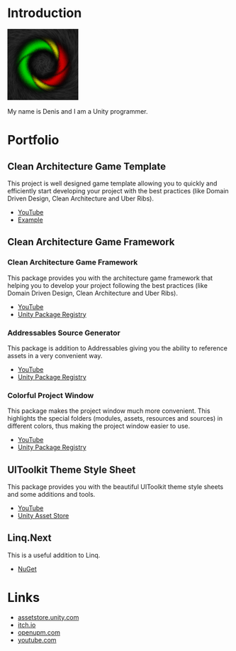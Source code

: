 # Introduction
![Logo](https://raw.githubusercontent.com/Denis535/denis535.github.io/main/Icon%20160x160.png)

My name is Denis and I am a Unity programmer.

# Portfolio
## Clean Architecture Game Template
This project is well designed game template allowing you to quickly and efficiently start developing your project with the best practices (like Domain Driven Design, Clean Architecture and Uber Ribs).
- [YouTube](https://youtu.be/Ht8Spckafw0)
- [Example](https://drive.google.com/file/d/1NT22bUv8hOdmNAC4mfqGBTfosCLRbrKh/view?usp=drive_link)

## Clean Architecture Game Framework
### Clean Architecture Game Framework
This package provides you with the architecture game framework that helping you to develop your project following the best practices (like Domain Driven Design, Clean Architecture and Uber Ribs).
- [YouTube](https://youtu.be/JQobAqfakJQ)
- [Unity Package Registry](https://openupm.com/packages/com.denis535.clean-architecture-game-framework/)
### Addressables Source Generator
This package is addition to Addressables giving you the ability to reference assets in a very convenient way.
- [YouTube](https://youtu.be/JQobAqfakJQ)
- [Unity Package Registry](https://openupm.com/packages/com.denis535.addressables-source-generator/)
### Colorful Project Window
This package makes the project window much more convenient. This highlights the special folders (modules, assets, resources and sources) in different colors, thus making the project window easier to use.
- [YouTube](https://youtu.be/JQobAqfakJQ)
- [Unity Package Registry](https://openupm.com/packages/com.denis535.colorful-project-window/)

## UIToolkit Theme Style Sheet
This package provides you with the beautiful UIToolkit theme style sheets and some additions and tools.
- [YouTube](https://youtu.be/ZFo88k0nEEY)
- [Unity Asset Store](https://assetstore.unity.com/packages/tools/gui/uitoolkit-theme-style-sheet-273463)

## Linq.Next
This is a useful addition to Linq.
- [NuGet](https://www.nuget.org/packages/linq.next)

# Links
- [assetstore.unity.com](https://assetstore.unity.com/publishers/90787)
- [itch.io](https://denis535.itch.io/)
- [openupm.com](https://openupm.com/packages/?sort=downloads&q=denis535)
- [youtube.com](https://www.youtube.com/channel/UCLFdZl0pFkCkHpDWmodBUFg)
